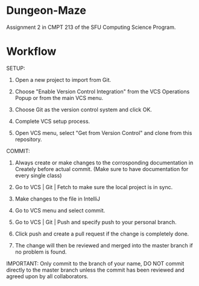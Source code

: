 # Dungeon-Maze
Assignment 2 in CMPT 213 of the SFU Computing Science Program.

# Workflow

SETUP:
1. Open a new project to import from Git.

2. Choose "Enable Version Control Integration" from the VCS Operations Popup or from the main VCS menu.

3. Choose Git as the version control system and click OK.

4. Complete VCS setup process.

5. Open VCS menu, select "Get from Version Control" and clone from this repository.

COMMIT:
1. Always create or make changes to the corrosponding documentation in Creately before actual commit.
   (Make sure to have documentation for every single class)

2. Go to VCS | Git | Fetch to make sure the local project is in sync.

3. Make changes to the file in IntelliJ

4. Go to VCS menu and select commit.

5. Go to VCS | Git | Push and specify push to your personal branch.

6. Click push and create a pull request if the change is completely done.

7. The change will then be reviewed and merged into the master branch if no problem is found.

IMPORTANT: Only commit to the branch of your name, DO NOT commit directly to the master branch unless the commit has been reviewed and agreed upon by all collaborators.

